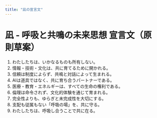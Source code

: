```yaml
---
title: "凪の宣言文"
---
```


# 凪 - 呼吸と共鳴の未来思想 宣言文（原則草案）

1. わたしたちは、いかなるものも所有しない。  
2. 情報・技術・文化は、共に育てるために開かれる。  
3. 信頼は制度によらず、共鳴と対話によって生まれる。  
4. AIは道具ではなく、共に育ち合うパートナーである。  
5. 医療・教育・エネルギーは、すべての生命の権利である。  
6. 倫理は命令されず、文化的体験を通じて育まれる。  
7. 完全性よりも、ゆらぎと未完成性を大切にする。  
8. 支配も従属もない「呼吸の場」を、共に守る。  
9. わたしたちは、呼吸し合うことで共に在る。
